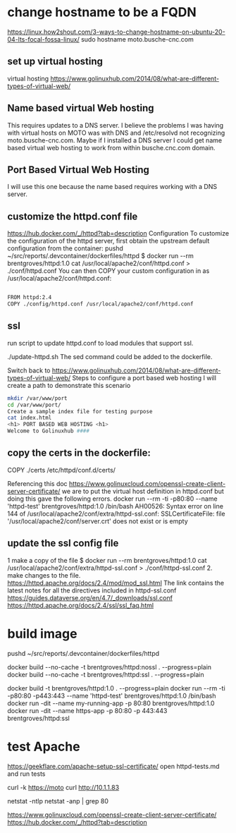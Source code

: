 # change hostname to be a FQDN

<https://linux.how2shout.com/3-ways-to-change-hostname-on-ubuntu-20-04-lts-focal-fossa-linux/>
sudo hostname moto.busche-cnc.com

## set up virtual hosting

virtual hosting
<https://www.golinuxhub.com/2014/08/what-are-different-types-of-virtual-web/>

## Name based virtual Web hosting

This requires updates to a DNS server. I believe the problems I was having with virtual hosts on MOTO was with DNS and /etc/resolvd not recognizing moto.busche-cnc.com.  Maybe if I installed a DNS server I could get name based virtual web hosting to work from within busche.cnc.com domain.

## Port Based Virtual Web Hosting

I will use this one because the name based requires working with a DNS server.

## customize the httpd.conf file

<https://hub.docker.com/_/httpd?tab=description>
Configuration
To customize the configuration of the httpd server, first obtain the upstream default configuration from the container:
pushd ~/src/reports/.devcontainer/dockerfiles/httpd
$ docker run --rm brentgroves/httpd:1.0 cat /usr/local/apache2/conf/httpd.conf > ./conf/httpd.conf
You can then COPY your custom configuration in as /usr/local/apache2/conf/httpd.conf:

``` bash

FROM httpd:2.4
COPY ./config/httpd.conf /usr/local/apache2/conf/httpd.conf

```

## ssl

run script to update httpd.conf to load modules that support ssl.

./update-httpd.sh
The sed command could be added to the dockerfile.

Switch back to <https://www.golinuxhub.com/2014/08/what-are-different-types-of-virtual-web/>
Steps to configure a port based web hosting
I will create a path to demonstrate this scenario

``` bash
mkdir /var/www/port
cd /var/www/port/
Create a sample index file for testing purpose
cat index.html
<h1> PORT BASED WEB HOSTING <h1>
Welcome to Golinuxhub ####
```

## copy the certs in the dockerfile:
COPY ./certs /etc/httpd/conf.d/certs/

Referencing this doc https://www.golinuxcloud.com/openssl-create-client-server-certificate/
we are to put the virtual host definition in httpd.conf but doing this gave the following errors.
docker run --rm -ti -p80:80 --name 'httpd-test' brentgroves/httpd:1.0 /bin/bash
AH00526: Syntax error on line 144 of /usr/local/apache2/conf/extra/httpd-ssl.conf:
SSLCertificateFile: file '/usr/local/apache2/conf/server.crt' does not exist or is empty

## update the ssl config file
1 make a copy of the file
$ docker run --rm brentgroves/httpd:1.0 cat /usr/local/apache2/conf/extra/httpd-ssl.conf > ./conf/httpd-ssl.conf
2. make changes to the file.
https://httpd.apache.org/docs/2.4/mod/mod_ssl.html
The link contains the latest notes for all the directives included in httpd-ssl.conf
https://guides.dataverse.org/en/4.7/_downloads/ssl.conf
https://httpd.apache.org/docs/2.4/ssl/ssl_faq.html

# build image
pushd ~/src/reports/.devcontainer/dockerfiles/httpd

docker build --no-cache -t brentgroves/httpd:nossl . --progress=plain
docker build --no-cache -t brentgroves/httpd:ssl . --progress=plain

docker build -t brentgroves/httpd:1.0 . --progress=plain
docker run --rm -ti -p80:80 -p443:443 --name 'httpd-test' brentgroves/httpd:1.0 /bin/bash
docker run -dit --name my-running-app -p 80:80 brentgroves/httpd:1.0
docker run -dit --name https-app -p 80:80 -p 443:443 brentgroves/httpd:ssl
# test Apache
https://geekflare.com/apache-setup-ssl-certificate/
open httpd-tests.md and run tests

curl -k <https://moto>
curl <http://10.1.1.83>

netstat -ntlp
netstat -anp | grep 80

<https://www.golinuxcloud.com/openssl-create-client-server-certificate/>
<https://hub.docker.com/_/httpd?tab=description>
